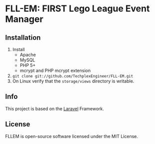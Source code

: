 # FLL-EM: FIRST Lego League Event Manager

## Installation
1. Install
    - Apache
    - MySQL
    - PHP 5+
    - mcrypt and PHP mcrypt extension
2. ```git clone git://github.com/TechplexEngineer/FLL-EM.git```
3. On Linux verify that the ```storage/views``` directory is writable.


## Info
This project is based on the [Laravel](http://laravel.com) Framework.

## License
FLLEM is open-source software licensed under the MIT License.
